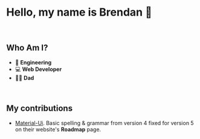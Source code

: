 # Hello, my name is Brendan 👋

</br>

## Who Am I?

- 🔧 **Engineering** 
- 💻 **Web Developer**
- 👨‍👦 **Dad**

</br>

## My contributions

- [Material-Ui](https://next.material-ui.com/). Basic spelling & grammar from version 4 fixed for version 5 on their website's **Roadmap** page. 
